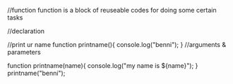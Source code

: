 //function
function is a block of reuseable codes for doing some certain tasks

//declaration
 

 //print ur name 
 function printname(){
    console.log("benni");
 }
//arguments & parameters

 function printname(name){
    console.log("my name is ${name}");
 }
 printname("benni");
